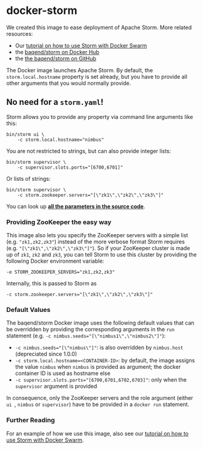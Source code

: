 # docker-storm

We created this image to ease deployment of Apache Storm. More related resources:

- Our [tutorial on how to use Storm with Docker Swarm](https://github.com/Baqend/tutorial-swarm-storm)
- the [baqend/storm on Docker Hub](https://hub.docker.com/r/baqend/storm/)
- the [the baqend/storm on GitHub](https://github.com/Baqend/docker-storm) 


The Docker image launches Apache Storm. By default, the `storm.local.hostname` property is set already, but you have to provide all other arguments that you would normally provide.

## No need for a `storm.yaml`!

Storm allows you to provide any property via command line arguments like this:

	bin/storm ui \
        -c storm.local.hostname="nimbus"
You are not restricted to strings, but can also provide integer lists:

	bin/storm supervisor \
        -c supervisor.slots.ports="[6700,6701]"
Or lists of strings:

	bin/storm supervisor \
        -c storm.zookeeper.servers="[\"zk1\",\"zk2\",\"zk3\"]"

You can look up [**all the parameters in the source code**](https://github.com/apache/storm/blob/master/storm-core/src/jvm/org/apache/storm/Config.java).


### Providing ZooKeeper the easy way

This image also lets you specify the ZooKeeper servers with a simple list (e.g. `"zk1,zk2,zk3"`) instead of the more verbose format Storm requires (e.g. `"[\"zk1\",\"zk2\",\"zk3\"]"`). 
So if your ZooKeeper cluster is made up of `zk1`, `zk2` and `zk3`, you can tell Storm to use this cluster by providing the following Docker environment variable:

	-e STORM_ZOOKEEPER_SERVERS="zk1,zk2,zk3"

Internally, this is passed to Storm as 

	-c storm.zookeeper.servers="[\"zk1\",\"zk2\",\"zk3\"]"


### Default Values

The baqend/storm Docker image uses the following default values that can be overridden by providing the corresponding arguments in the `run` statement (e.g. `-c nimbus.seeds="[\"nimbus1\",\"nimbus2\"]"`):

- `-c nimbus.seeds="[\"nimbus\"]"`: is also overridden by `nimbus.host` (depreciated since 1.0.0)
- `-c storm.local.hostname=<CONTAINER-ID>`: by default, the image assigns the value `nimbus` when `nimbus` is provided as argument; the docker container ID is used as hostname else
- `-c supervisor.slots.ports="[6700,6701,6702,6703]"`: only when the `supervisor` argument is provided

In consequence, only the ZooKeeper servers and the role argument (either `ui `, `nimbus` or `supervisor`) have to be provided in a `docker run` statement.


### Further Reading

For an example of how we use this image, also see our [tutorial on how to use Storm with Docker Swarm](https://github.com/Baqend/tutorial-swarm-storm).

